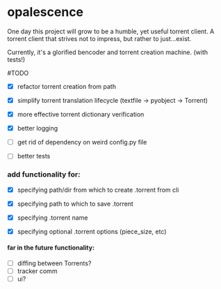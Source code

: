 # opalescence

One day this project will grow to be a humble, yet useful torrent client.
A torrent client that strives not to impress, but rather to just...exist.

Currently, it's a glorified bencoder and torrent creation machine. (with tests!)

#TODO
- [x] refactor torrent creation from path
- [x] simplify torrent translation lifecycle (textfile -> pyobject -> Torrent)
- [x] more effective torrent dictionary verification
- [x] better logging
- [ ] get rid of dependency on weird config.py file
- [ ] better tests


### add functionality for:
- [x] specifying path/dir from which to create .torrent from cli
- [x] specifying path to which to save .torrent
- [x] specifying .torrent name
- [x] specifying optional .torrent options (piece_size, etc)


#### far in the future functionality:
- [ ] diffing between Torrents?
- [ ] tracker comm
- [ ] ui?
